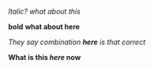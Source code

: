 *Italic?*
_what about this_

**bold**
__what about here__

_They say combination **here** is that correct_

**What is this _here_ now**
